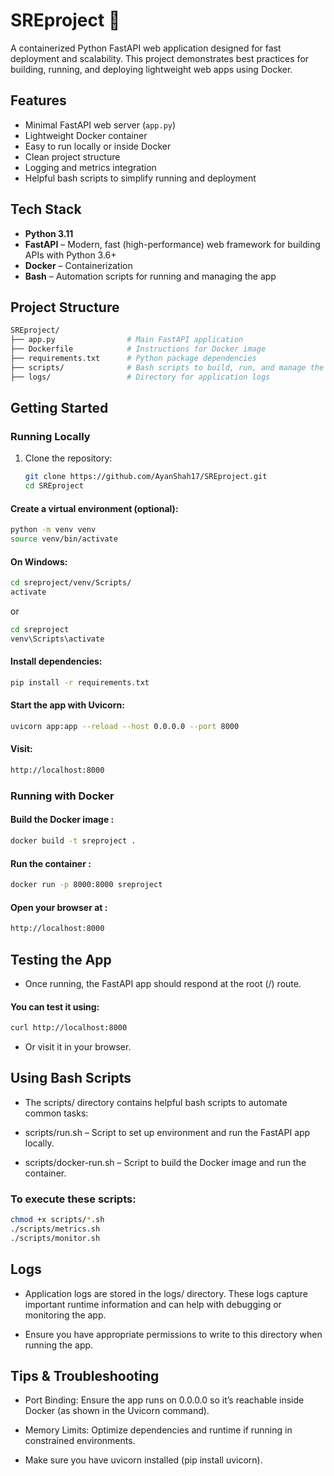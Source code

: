 # SREproject 🚀

A containerized Python FastAPI web application designed for fast deployment and scalability. This project demonstrates best practices for building, running, and deploying lightweight web apps using Docker.

## Features
- Minimal FastAPI web server (`app.py`)
- Lightweight Docker container
- Easy to run locally or inside Docker
- Clean project structure
- Logging and metrics integration
- Helpful bash scripts to simplify running and deployment

## Tech Stack
- **Python 3.11**
- **FastAPI** – Modern, fast (high-performance) web framework for building APIs with Python 3.6+
- **Docker** – Containerization
- **Bash** – Automation scripts for running and managing the app

## Project Structure

```bash
SREproject/
├── app.py                # Main FastAPI application
├── Dockerfile            # Instructions for Docker image
├── requirements.txt      # Python package dependencies
├── scripts/              # Bash scripts to build, run, and manage the app
├── logs/                 # Directory for application logs
```

## Getting Started

### Running Locally

1. Clone the repository:
   ```bash
   git clone https://github.com/AyanShah17/SREproject.git
   cd SREproject
   ```

#### Create a virtual environment (optional):

```bash
python -m venv venv
source venv/bin/activate 
```

#### On Windows: 

```bash
cd sreproject/venv/Scripts/
activate
```
or

```bash
cd sreproject
venv\Scripts\activate
```

#### Install dependencies:

```bash
pip install -r requirements.txt
```

#### Start the app with Uvicorn:

```bash 
uvicorn app:app --reload --host 0.0.0.0 --port 8000
```

#### Visit:

```bash
http://localhost:8000
```

### Running with Docker

#### Build the Docker image :

```bash 
docker build -t sreproject .
```

#### Run the container :

```bash 
docker run -p 8000:8000 sreproject
```
#### Open your browser at :

   ```bash 
   http://localhost:8000 
   ```

## Testing the App

- Once running, the FastAPI app should respond at the root (/) route. 

#### You can test it using:
```bash
curl http://localhost:8000
```
- Or visit it in your browser.

## Using Bash Scripts

- The scripts/ directory contains helpful bash scripts to automate common tasks:

- scripts/run.sh – Script to set up environment and run the FastAPI app locally.

- scripts/docker-run.sh – Script to build the Docker image and run the container.

### To execute these scripts:
```bash
chmod +x scripts/*.sh
./scripts/metrics.sh
./scripts/monitor.sh
```

## Logs
- Application logs are stored in the logs/ directory. These logs capture important runtime information and can help with debugging or monitoring the app.

- Ensure you have appropriate permissions to write to this directory when running the app.

## Tips & Troubleshooting

- Port Binding: Ensure the app runs on 0.0.0.0 so it’s reachable inside Docker (as shown in the Uvicorn command).

- Memory Limits: Optimize dependencies and runtime if running in constrained environments.

- Make sure you have uvicorn installed (pip install uvicorn).
